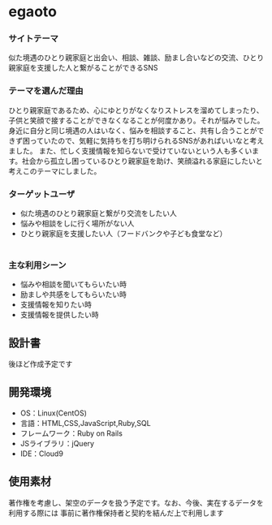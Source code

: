 # egaoto

### サイトテーマ
 似た境遇のひとり親家庭と出会い、相談、雑談、励まし合いなどの交流、ひとり親家庭を支援した人と繋がることができるSNS
​
### テーマを選んだ理由
ひとり親家庭であるため、心にゆとりがなくなりストレスを溜めてしまったり、子供と笑顔で接することができなくなることが何度かあり。それが悩みでした。
身近に自分と同じ境遇の人はいなく、悩みを相談すること、共有し合うことができず困っていたので、気軽に気持ちを打ち明けられるSNSがあればいいなと考えました。
また、忙しく支援情報を知らないで受けていないという人も多くいます。社会から孤立し困っているひとり親家庭を助け、笑顔溢れる家庭にしたいと考えこのテーマにしました。
​
### ターゲットユーザ
* 似た境遇のひとり親家庭と繋がり交流をしたい人  
* 悩みや相談をしに行く場所がない人  
* ひとり親家庭を支援したい人（フードバンクや子ども食堂など）  
​
### 主な利用シーン
* 悩みや相談を聞いてもらいたい時
* 励ましや共感をしてもらいたい時
* 支援情報を知りたい時
* 支援情報を提供したい時

## 設計書
後ほど作成予定です
​
## 開発環境
- OS：Linux(CentOS)
- 言語：HTML,CSS,JavaScript,Ruby,SQL
- フレームワーク：Ruby on Rails
- JSライブラリ：jQuery
- IDE：Cloud9
​
## 使用素材
著作権を考慮し、架空のデータを扱う予定です。なお、今後、実在するデータを利用する際には
事前に著作権保持者と契約を結んだ上で利用します